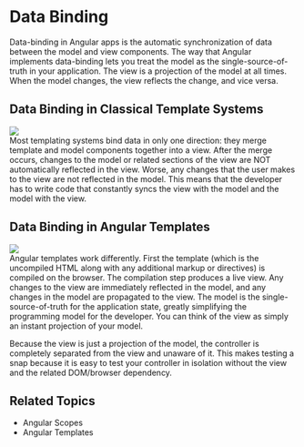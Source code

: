 <!--
{
"name" : "databinding",
"version" : "0.1",
"title" : "Data Binding",
"description" : "How to synchronize data between model and view components.",
"homepage" : "https://docs.angularjs.org/guide",
"freshnessDate" : 2015-06-02,
"license" : "CC BY 3.0"
}
-->


<!-- @section -->

# Data Binding

Data-binding in Angular apps is the automatic synchronization of data between the model and view
components.  The way that Angular implements data-binding lets you treat the model as the
single-source-of-truth in your application.  The view is a projection of the model at all times.
When the model changes, the view reflects the change, and vice versa.


<!-- @section -->

## Data Binding in Classical Template Systems

<img src="https://raw.githubusercontent.com/outlearn-content/angular/master/img/One_Way_Data_Binding.png"><br />
Most templating systems bind data in only one direction: they merge template and model components
together into a view. After the merge occurs, changes to the model
or related sections of the view are NOT automatically reflected in the view. Worse, any changes
that the user makes to the view are not reflected in the model. This means that the developer has
to write code that constantly syncs the view with the model and the model with the view.


<!-- @section -->

## Data Binding in Angular Templates

<img src="https://raw.githubusercontent.com/outlearn-content/angular/master/img/Two_Way_Data_Binding.png"><br />
Angular templates work differently. First the template (which is the uncompiled HTML along with
any additional markup or directives) is compiled on the browser. The compilation step produces a
live view. Any changes to the view are immediately reflected in the model, and any changes in
the model are propagated to the view. The model is the single-source-of-truth for the application
state, greatly simplifying the programming model for the developer. You can think of
the view as simply an instant projection of your model.

Because the view is just a projection of the model, the controller is completely separated from the
view and unaware of it. This makes testing a snap because it is easy to test your controller in
isolation without the view and the related DOM/browser dependency.



<!-- @section -->

## Related Topics

* Angular Scopes
* Angular Templates
